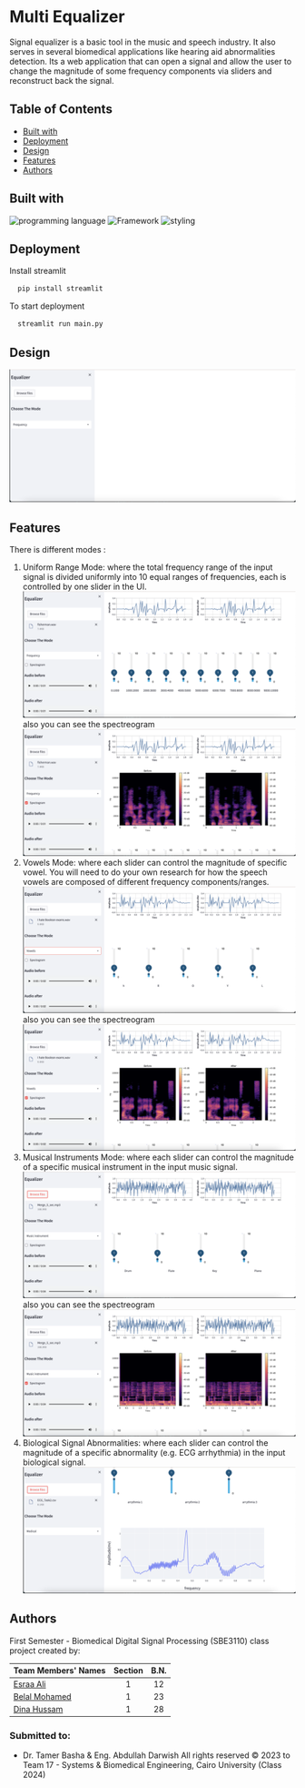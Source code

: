 # Multi Equalizer

Signal equalizer is a basic tool in the music and speech industry. It also serves in several biomedical
applications like hearing aid abnormalities detection.
Its a web application that can open a signal and allow the user to change the magnitude of some frequency components via sliders and reconstruct back the signal.

## Table of Contents

- [Built with](#built-with)
- [Deployment](#deployment)
- [Design](#design)
- [Features](#features)
- [Authors](#authors)


## Built with

![programming language](https://img.shields.io/badge/programmig%20language-Python-red)
![Framework](https://img.shields.io/badge/Framework-Streamlit-blue)
![styling](https://img.shields.io/badge/Styling-CSS-ff69b4)


## Deployment

 Install streamlit

```bash
  pip install streamlit
```
To start deployment 
```bash
  streamlit run main.py
```

## Design 

![main widow](./images%20/mainwindow.png)

## Features
There is different modes : 
1. Uniform Range Mode: where the total frequency range of the input signal is divided uniformly into 10 equal
ranges of frequencies, each is controlled by one slider in the UI.
![main widow](./images%20/freq_mode.png)
also you can see the spectreogram
![main widow](./images%20/freq2.png)
2. Vowels Mode: where each slider can control the magnitude of specific vowel. You will need to do your own
research for how the speech vowels are composed of different frequency components/ranges.
![main widow](./images%20/vowels1.png)
also you can see the spectreogram
![main widow](./images%20/vowels2.png)
3. Musical Instruments Mode: where each slider can control the magnitude of a specific musical instrument in
the input music signal.
![main widow](./images%20/music1.png)
also you can see the spectreogram
![main widow](./images%20/music2.png)
4. Biological Signal Abnormalities: where each slider can control the magnitude of a specific abnormality (e.g.
ECG arrhythmia) in the input biological signal.
![main widow](./images%20/medical.png)




## Authors

First Semester - Biomedical Digital Signal Processing (SBE3110) class project created by:

| Team Members' Names                                  | Section | B.N. |
| ---------------------------------------------------- | :-----: | :--: |
| [Esraa Ali](https://github.com/Esraa-alii)         |    1    |  12  |
| [Belal Mohamed](https://github.com/BelalMohamed2)       |    1    |  23  |
| [Dina Hussam](https://github.com/Dinahussam) |    1    |  28  |

### Submitted to:

- Dr. Tamer Basha & Eng. Abdullah Darwish
  All rights reserved © 2023 to Team 17 - Systems & Biomedical Engineering, Cairo University (Class 2024)

    



